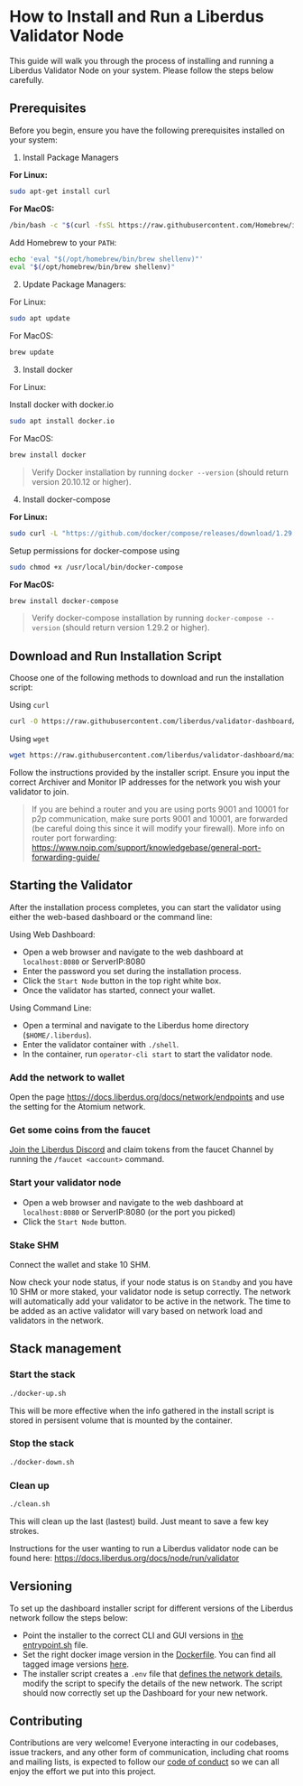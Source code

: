 # How to Install and Run a Liberdus Validator Node

This guide will walk you through the process of installing and running a Liberdus Validator Node on your system. Please follow the steps below carefully.

## Prerequisites

Before you begin, ensure you have the following prerequisites installed on your system:

1. Install Package Managers

**For Linux:**

```bash
sudo apt-get install curl
```

**For MacOS:**

```bash
/bin/bash -c "$(curl -fsSL https://raw.githubusercontent.com/Homebrew/install/HEAD/install.sh)"
```

Add Homebrew to your `PATH`:

```bash
echo 'eval "$(/opt/homebrew/bin/brew shellenv)"'
eval "$(/opt/homebrew/bin/brew shellenv)"
```

2. Update Package Managers:

For Linux:

```bash
sudo apt update
```

For MacOS:

```bash
brew update
```

3. Install docker

For Linux:

Install docker with docker.io

```bash
sudo apt install docker.io
```

For MacOS:

```bash
brew install docker
```

> Verify Docker installation by running `docker --version` (should return version 20.10.12 or higher).

4. Install docker-compose

**For Linux:**

```bash
sudo curl -L "https://github.com/docker/compose/releases/download/1.29.2/docker-compose-$(uname -s)-$(uname -m)" -o /usr/local/bin/docker-compose
```

Setup permissions for docker-compose using

```bash
sudo chmod +x /usr/local/bin/docker-compose
```

**For MacOS:**

```bash
brew install docker-compose
```

> Verify docker-compose installation by running `docker-compose --version` (should return version 1.29.2 or higher).

## Download and Run Installation Script

Choose one of the following methods to download and run the installation script:

Using `curl`

```bash
curl -O https://raw.githubusercontent.com/liberdus/validator-dashboard/main/installer.sh && chmod +x installer.sh && ./installer.sh
```

Using `wget`

```bash
wget https://raw.githubusercontent.com/liberdus/validator-dashboard/main/installer.sh && chmod +x installer.sh && ./installer.sh
```

Follow the instructions provided by the installer script. Ensure you input the correct Archiver and Monitor IP addresses for the network you wish your validator to join.

> If you are behind a router and you are using ports 9001 and 10001 for p2p communication, make sure ports 9001 and 10001, are forwarded (be careful doing this since it will modify your firewall). More info on router port forwarding: <https://www.noip.com/support/knowledgebase/general-port-forwarding-guide/>

## Starting the Validator

After the installation process completes, you can start the validator using either the web-based dashboard or the command line:

Using Web Dashboard:

- Open a web browser and navigate to the web dashboard at `localhost:8080` or ServerIP:8080
- Enter the password you set during the installation process.
- Click the `Start Node` button in the top right white box.
- Once the validator has started, connect your wallet.

Using Command Line:

- Open a terminal and navigate to the Liberdus home directory (`$HOME/.liberdus`).
- Enter the validator container with `./shell`.
- In the container, run `operator-cli start` to start the validator node.

### Add the network to wallet

Open the page <https://docs.liberdus.org/docs/network/endpoints> and use the setting for the Atomium network.

### Get some coins from the faucet

[Join the Liberdus Discord](https://discord.gg/liberdus) and claim tokens from the faucet Channel by running the `/faucet <account>` command.

### Start your validator node

- Open a web browser and navigate to the web dashboard at `localhost:8080` or ServerIP:8080 (or the port you picked)
- Click the `Start Node` button.

### Stake SHM

Connect the wallet and stake 10 SHM.

Now check your node status, if your node status is on `Standby` and you have 10 SHM or more staked, your validator node is setup correctly. The network will automatically add your validator to be active in the network. The time to be added as an active validator will vary based on network load and validators in the network.

## Stack management

### Start the stack

```bash
./docker-up.sh
```

This will be more effective when the info gathered in the install script is stored in persisent volume that is mounted by the container.

### Stop the stack

```bash
./docker-down.sh
```

### Clean up

```bash
./clean.sh
```

This will clean up the last (lastest) build. Just meant to save a few key strokes.

Instructions for the user wanting to run a Liberdus validator node can be found here: <https://docs.liberdus.org/docs/node/run/validator>

## Versioning

To set up the dashboard installer script for different versions of the Liberdus network follow the steps below:

- Point the installer to the correct CLI and GUI versions in [the entrypoint.sh](https://github.com/liberdus/validator-dashboard/blob/d366e0fbf53ca7e8efb7f7d4aa1db4de7574657e/entrypoint.sh#L25) file.
- Set the right docker image version in the [Dockerfile](https://github.com/liberdus/validator-dashboard/blob/d366e0fbf53ca7e8efb7f7d4aa1db4de7574657e/Dockerfile#L1). You can find all tagged image versions [here](https://github.com/liberdus/liberdus/pkgs/container/server/versions?filters%5Bversion_type%5D=tagged).
- The installer script creates a `.env` file that [defines the network details](https://github.com/liberdus/validator-dashboard/blob/d366e0fbf53ca7e8efb7f7d4aa1db4de7574657e/installer.sh#L540-L589), modify the script to specify the details of the new network.
  The script should now correctly set up the Dashboard for your new network.

## Contributing

Contributions are very welcome! Everyone interacting in our codebases, issue trackers, and any other form of communication, including chat rooms and mailing lists, is expected to follow our [code of conduct](./CODE_OF_CONDUCT.md) so we can all enjoy the effort we put into this project.
